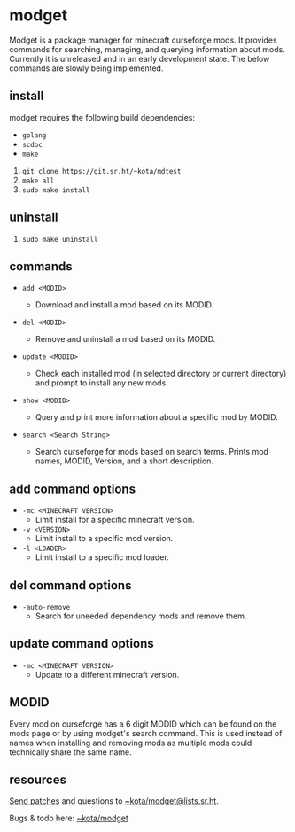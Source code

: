 # modget

Modget is a package manager for minecraft curseforge mods. It provides commands
for searching, managing, and querying information about mods. Currently it is
unreleased and in an early development state. The below commands are slowly
being implemented.

## install

modget requires the following build dependencies:

- `golang`
- `scdoc`
- `make`

1. `git clone https://git.sr.ht/~kota/mdtest`
2. `make all`
3. `sudo make install`

## uninstall

1. `sudo make uninstall`

## commands

- `add <MODID>`
	- Download and install a mod based on its MODID.

- `del <MODID>`
	- Remove and uninstall a mod based on its MODID.

- `update <MODID>`
	- Check each installed mod (in selected directory or current directory) and prompt to install any new mods.

- `show <MODID>`
	- Query and print more information about a specific mod by MODID.

- `search <Search String>`
	- Search curseforge for mods based on search terms. Prints mod names, MODID, Version, and a short description.

## add command options

- `-mc <MINECRAFT VERSION>`
	- Limit install for a specific minecraft version.
- `-v <VERSION>`
	- Limit install to a specific mod version.
- `-l <LOADER>`
	- Limit install to a specific mod loader.

## del command options

- `-auto-remove`
	- Search for uneeded dependency mods and remove them.

## update command options

- `-mc <MINECRAFT VERSION>`
	- Update to a different minecraft version.

## MODID

Every mod on curseforge has a 6 digit MODID which can be found on the mods page
or by using modget's search command. This is used instead of names when
installing and removing mods as multiple mods could technically share the same
name.

## resources

[Send patches](https://git-send-email.io) and questions to
[~kota/modget@lists.sr.ht](https://lists.sr.ht/~kota/modget).

Bugs & todo here: [~kota/modget](https://todo.sr.ht/~kota/modget)
